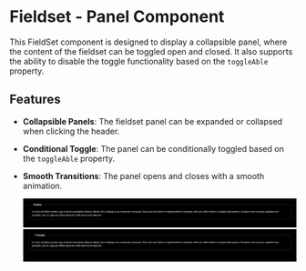 # Fieldset - Panel Component

This FieldSet component is designed to display a collapsible panel, where the content of the fieldset can be toggled open and closed. It also supports the ability to disable the toggle functionality based on the `toggleAble` property.

## Features

- **Collapsible Panels**: The fieldset panel can be expanded or collapsed when clicking the header.
- **Conditional Toggle**: The panel can be conditionally toggled based on the `toggleAble` property.
- **Smooth Transitions**: The panel opens and closes with a smooth animation.

  ![fieldset](media/default.png)
  ![fieldset](media/toggleAble.png)
